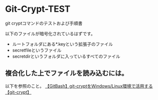 # Git-Crypt-TEST
git cryptコマンドのテストおよび手順書

以下のファイルが暗号化されているはずです。
* ルートフォルダにある*.keyという拡張子のファイル
* secretfileというファイル
* secretdirというフォルダに入っているすべてのファイル

## 複合化した上でファイルを読み込むには。
以下を参照のこと。
[【GitBash】git-cryptをWindows/Linux環境で活用する【git-crypt】](https://qiita.com/tmiki/items/5d403025b1f5536423b4)